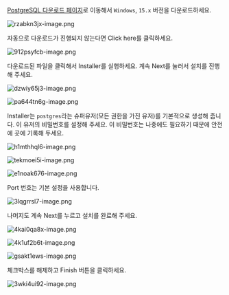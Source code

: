 [PostgreSQL 다운로드 페이지](https://www.enterprisedb.com/downloads/postgres-postgresql-downloads)로 이동해서 `Windows`, `15.x` 버전을 다운로드하세요.

![rzabkn3jx-image.png](https://codeit-assets.s3.ap-northeast-2.amazonaws.com/tutorials/temp/rzabkn3jx-image.png)

자동으로 다운로드가 진행되지 않는다면 Click here를 클릭하세요.

![912psyfcb-image.png](https://codeit-assets.s3.ap-northeast-2.amazonaws.com/tutorials/temp/912psyfcb-image.png)

다운로드된 파일을 클릭해서 Installer를 실행하세요. 계속 Next를 눌러서 설치를 진행해 주세요.

![dzwiy65j3-image.png](https://codeit-assets.s3.ap-northeast-2.amazonaws.com/tutorials/temp/dzwiy65j3-image.png)

![pa644tn6g-image.png](https://codeit-assets.s3.ap-northeast-2.amazonaws.com/tutorials/temp/pa644tn6g-image.png)

Installer는 `postgres`라는 슈퍼유저(모든 권한을 가진 유저)를 기본적으로 생성해 줍니다. 이 유저의 비밀번호를 설정해 주세요. 이 비밀번호는 나중에도 필요하기 때문에 안전에 곳에 기록해 두세요.

![h1mthhql6-image.png](https://codeit-assets.s3.ap-northeast-2.amazonaws.com/tutorials/101/h1mthhql6-image.png)

![tekmoei5i-image.png](https://codeit-assets.s3.ap-northeast-2.amazonaws.com/tutorials/101/tekmoei5i-image.png)

![e1noak676-image.png](https://codeit-assets.s3.ap-northeast-2.amazonaws.com/tutorials/101/e1noak676-image.png)

Port 번호는 기본 설정을 사용합니다.

![3lqgrrsl7-image.png](https://codeit-assets.s3.ap-northeast-2.amazonaws.com/tutorials/101/3lqgrrsl7-image.png)

나머지도 계속 Next를 누르고 설치를 완료해 주세요.

![4kai0qa8x-image.png](https://codeit-assets.s3.ap-northeast-2.amazonaws.com/tutorials/101/4kai0qa8x-image.png)

![4k1uf2b6t-image.png](https://codeit-assets.s3.ap-northeast-2.amazonaws.com/tutorials/101/4k1uf2b6t-image.png)

![gsakt1ews-image.png](https://codeit-assets.s3.ap-northeast-2.amazonaws.com/tutorials/101/gsakt1ews-image.png)

체크박스를 해제하고 Finish 버튼을 클릭하세요.

![3wki4ui92-image.png](https://codeit-assets.s3.ap-northeast-2.amazonaws.com/tutorials/101/3wki4ui92-image.png)